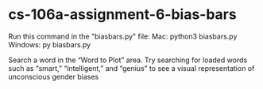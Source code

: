 # cs-106a-assignment-6-bias-bars

Run this command in the "biasbars.py" file:
Mac: python3 biasbars.py
Windows: py biasbars.py

Search a word in the “Word to Plot” area. 
Try searching for loaded words such as “smart,” “intelligent,” and “genius” to see a visual representation of unconscious gender biases
